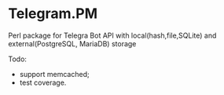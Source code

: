 # Telegram.PM

Perl package for Telegra Bot API with local(hash,file,SQLite) and external(PostgreSQL, MariaDB) storage

Todo:
- support memcached;
- test coverage.
